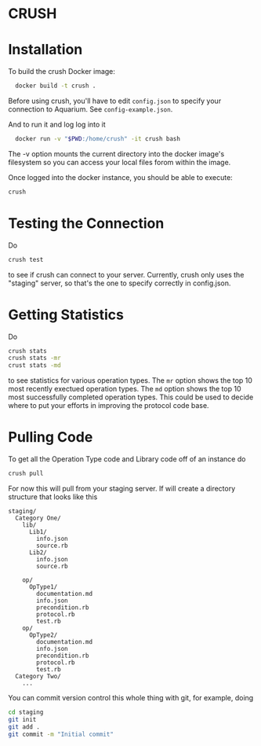 CRUSH
=====

Installation
===

To build the crush Docker image:

```bash
  docker build -t crush .
```

Before using crush, you'll have to edit `config.json` to specify your connection to Aquarium. See `config-example.json`. 

And to run it and log log into it

```bash
  docker run -v "$PWD:/home/crush" -it crush bash
```

The -v option mounts the current directory into the docker image's filesystem so you can access your local files forom within the image. 

Once logged into the docker instance, you should be able to execute:

```bash
crush
```

Testing the Connection
===

Do

```bash
crush test
```

to see if crush can connect to your server. Currently, crush only uses the "staging" server, so that's the one to specify correctly in config.json.

Getting Statistics
===

Do

```bash
crush stats
crush stats -mr
crust stats -md
```

to see statistics for various operation types. The `mr` option shows the top 10 most recently exectued operation types. The `md` option shows the top 10 most successfully completed operation types. This could be used to decide where to put your efforts in improving the protocol code base.

Pulling Code
===

To get all the Operation Type code and Library code off of an instance do

```bash
crush pull
```

For now this will pull from your staging server. If will create a directory structure that looks like this

```
staging/
  Category One/
    lib/
      Lib1/
        info.json
        source.rb
      Lib2/
        info.json
        source.rb

    op/
      OpType1/
        documentation.md
        info.json
        precondition.rb
        protocol.rb
        test.rb
    op/
      OpType2/
        documentation.md
        info.json
        precondition.rb
        protocol.rb
        test.rb
  Category Two/
    ...
```

You can commit version control this whole thing with git, for example, doing

```bash
cd staging
git init
git add .
git commit -m "Initial commit"
```
